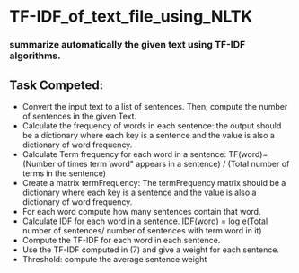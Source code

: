 # TF-IDF_of_text_file_using_NLTK
### summarize automatically the given text using TF-IDF algorithms.

## Task Competed:

* Convert the input text to a list of sentences. Then, compute the number of sentences in the given Text.
* Calculate the frequency of words in each sentence: the output should be a dictionary where each key is a sentence and the value is also a dictionary of word frequency.
* Calculate Term frequency for each word in a sentence: TF(word)=(Number of times term \word" appears in a sentence) / (Total number of terms in the sentence)
* Create a matrix termFrequency: The termFrequency matrix should be a dictionary where each key is a sentence and the value is also a dictionary of word frequency.
* For each word compute how many sentences contain that word.
* Calculate IDF for each word in a sentence. IDF(word) = log e(Total number of sentences/ number of sentences with term word in it)
* Compute the TF-IDF for each word in each sentence.
* Use the TF-IDF computed in (7) and give a weight for each sentence.
* Threshold: compute the average sentence weight
